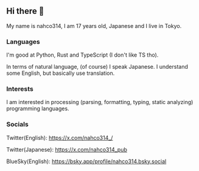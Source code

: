 ## Hi there 👋

<!--
**nahco314/nahco314** is a ✨ _special_ ✨ repository because its `README.md` (this file) appears on your GitHub profile.

Here are some ideas to get you started:

- 🔭 I’m currently working on ...
- 🌱 I’m currently learning ...
- 👯 I’m looking to collaborate on ...
- 🤔 I’m looking for help with ...
- 💬 Ask me about ...
- 📫 How to reach me: ...
- 😄 Pronouns: ...
- ⚡ Fun fact: ...
-->

My name is nahco314, I am 17 years old, Japanese and I live in Tokyo.

### Languages
I'm good at Python, Rust and TypeScript (I don't like TS tho).

In terms of natural language, (of course) I speak Japanese. I understand some English, but basically use translation.

### Interests
I am interested in processing (parsing, formatting, typing, static analyzing) programming languages.

### Socials

Twitter(English): https://x.com/nahco314_/

Twitter(Japanese): https://x.com/nahco314_pub

BlueSky(English): https://bsky.app/profile/nahco314.bsky.social
